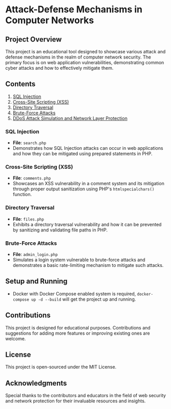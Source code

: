 # Attack-Defense Mechanisms in Computer Networks

## Project Overview
This project is an educational tool designed to showcase various attack and defense mechanisms in the realm of computer network security. The primary focus is on web application vulnerabilities, demonstrating common cyber attacks and how to effectively mitigate them.

## Contents
1. [SQL Injection](#sql-injection)
2. [Cross-Site Scripting (XSS)](#cross-site-scripting-xss)
3. [Directory Traversal](#directory-traversal)
4. [Brute-Force Attacks](#brute-force-attacks)
5. [DDoS Attack Simulation and Network Layer Protection](#ddos-attack-simulation-and-network-layer-protection)

### SQL Injection
- **File**: `search.php`
- Demonstrates how SQL Injection attacks can occur in web applications and how they can be mitigated using prepared statements in PHP.

### Cross-Site Scripting (XSS)
- **File**: `comments.php`
- Showcases an XSS vulnerability in a comment system and its mitigation through proper output sanitization using PHP's `htmlspecialchars()` function.

### Directory Traversal
- **File**: `files.php`
- Exhibits a directory traversal vulnerability and how it can be prevented by sanitizing and validating file paths in PHP.

### Brute-Force Attacks
- **File**: `admin_login.php`
- Simulates a login system vulnerable to brute-force attacks and demonstrates a basic rate-limiting mechanism to mitigate such attacks.

## Setup and Running
- Docker with Docker Compose enabled system is required, `docker-compose up -d --build` will get the project up and running.

## Contributions
This project is designed for educational purposes. Contributions and suggestions for adding more features or improving existing ones are welcome.

## License
This project is open-sourced under the MIT License.

## Acknowledgments
Special thanks to the contributors and educators in the field of web security and network protection for their invaluable resources and insights.
